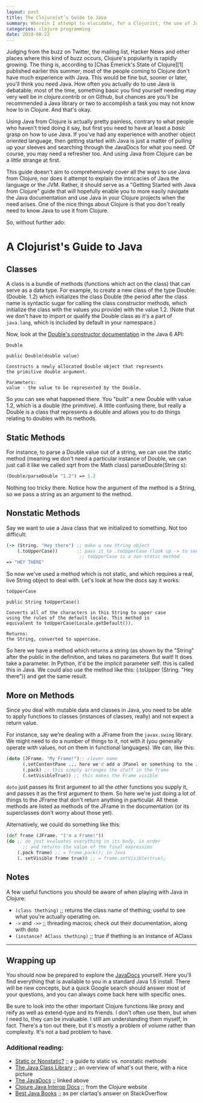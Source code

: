 ```yaml
---
layout: post
title: The Clojureist’s Guide to Java
summary: Wherein I attempt to elucidate, for a Clojurist, the use of Java.
categories: clojure programming
date: 2010-08-22
---
```


<section>
Judging from the buzz on Twitter, the mailing list, Hacker News and other places where this kind of buzz occurs, Clojure's popularity is rapidly growing. The thing is, according to [Chas Emerick's State of Clojure][1] published earlier this summer, most of the people coming to Clojure don't have much experience with Java. This would be fine but, sooner or later, you'll think you need Java. How often you actually do to use Java is debatable; most of the time, something basic you find yourself needing may very well be in clojure.contrib or on Github, but chances are you'll be recommended a Java library or two to accomplish a task you may not know how to in Clojure. And that's okay.

Using Java from Clojure is actually pretty painless, contrary to what people who haven't tried doing it say, but first you need to have at least a *basic* grasp on how to use Java. If you've had any experience with another object oriented language, then getting started with Java is just a matter of pulling up your sleeves and searching through the JavaDocs for what you need. Of course, you may need a refresher too. And using Java from Clojure can be a *little* strange at first.

This guide doesn't aim to comprehensively cover all the ways to use Java from Clojure, nor does it attempt to explain the intricacies of Java the language or the JVM. Rather, it should serve as a "Getting Started with Java from Clojure" guide that will hopefully enable you to more easily navigate the Java documentation and use Java in your Clojure projects when the need arises. One of the nice things about Clojure is that you don't really need to know Java to use it from Clojure.

So, without further ado:

</section>

# A Clojurist's Guide to Java

## Classes

A class is a bundle of methods (functions which act on the class) that can serve as a data type. For example, to create a new class of the type Double: (Double. 1.2) which initializes the class Double (the period after the class name is syntactic sugar for calling the class constructor methods, which initialize the class with the values you provide) with the value 1.2. (Note that we don't have to import or qualify the Double class as it's a part of `java.lang`, which is included by default in your namespace.)

Now, look at the [Double's constructor documentation][2] in the Java 6 API:

    Double

    public Double(double value)

    Constructs a newly allocated Double object that represents
    the primitive double argument.

    Parameters:
    value - the value to be represented by the Double.


So you can see what happened there. You "built" a new Double with value 1.2, which is a double (the primitive). A little confusing there, but really a Double is a class that represents a double and allows you to do things relating to doubles with its methods.

## Static Methods

For instance, to parse a Double value out of a string, we can use the static method (meaning we don't need a particular instance of Double, we can just call it like we called sqrt from the Math class) parseDouble(String s):

```clojure
(Double/parseDouble "1.2") => 1.2
```

Nothing too tricky there. Notice how the argument of the method is a String, so we pass a string as an argument to the method.

## Nonstatic Methods

Say we want to use a Java class that we initialized to something. Not too difficult:

```clojure
(-> (String. "Hey there") ;; make a new String object
    (.toUpperCase))       ;; pass it to .toUpperCase (look up -> to see what it does)
                           ;; toUpperCase is a non-static method
=> "HEY THERE"
```

So now we've used a method which is not static, and which requires a real, live String object to deal with. Let's look at how the docs say it works:

    toUpperCase

    public String toUpperCase()

    Converts all of the characters in this String to upper case
    using the rules of the default locale. This method is
    equivalent to toUpperCase(Locale.getDefault()).

    Returns:
    the String, converted to uppercase.


So here we have a method which returns a string (as shown by the "String" after the public in the definition, and takes no parameters. But wait! It does take a parameter. In Python, it'd be the implicit parameter self: this is called this in Java. We could also use the method like this: (.toUpper (String. "Hey there")) and get the same result.

## More on Methods

Since you deal with mutable data and classes in Java, you need to be able to apply functions to classes (instances of classes, really) and not expect a return value.

For instance, say we're dealing with a JFrame from the `javax.swing` library. We might need to do a number of things to it, not with it (you generally operate *with* values, not *on* them in functional languages). We can, like this:

```clojure
(doto (JFrame. "My Frame!");; clever name
      (.setContentPane ... here we'd add a JPanel or something to the JFrame)
      (.pack) ;; this simply arranges the stuff in the frame
      (.setVisibleTrue)) ;; this makes the Frame visible
```

`doto` just passes its first argument to all the other functions you supply it, and passes it as the first argument to them. So here we're just doing a lot of things to the JFrame that don't return anything in particular. All these methods are listed as methods of the JFrame in the documentation (or its superclasses don't worry about those yet).

Alternatively, we could do something like this:

```clojure
(def frame (JFrame. "I'm a Frame!"))
(do ;; do just evaluates everything in its body, in order
      ;; and returns the value of the final expression
    (.pack frame) ;; = frame.pack(); in Java
    (. setVisible frame true)0 ;; = frame.setVisible(true);
```

## Notes

A few useful functions you should be aware of when playing with Java in Clojure:

*   `(class thething)` ;; returns the class name of thething; useful to see what you're actually operating on.
*   `->` and `->>` ;; threading macros; check out their documentation, along with doto
*   `(instance? AClass thething)` ;; true if thething is an instance of AClass

* * *

## Wrapping up

You should now be prepared to explore the [JavaDocs][2] yourself. Here you'll find everything that is available to you in a standard Java 1.6 install. There will be new concepts, but a quick Google search should answer most of your questions, and you can always come back here with specific ones.

Be sure to look into the other important Clojure functions like proxy and reify as well as extend-type and its friends. I don't often use them, but when I need to, they can be invaluable. I still am understanding them myself, in fact. There's a ton out there, but it's mostly a problem of volume rather than complexity. It's not a bad problem to have.

### Additional reading:

*   [Static or Nonstatic?][3] ;; a guide to static vs. nonstatic methods
*   [The Java Class Library][4] ;; an overview of what's out there, with a nice picture
*   [The JavaDocs][2] ;; linked above
*   [Clojure Java Interop Docs][5] ;; from the Clojure website
*   [Best Java Books][6] ;; as per clartaq's answer on StackOverflow

 [1]: http://cemerick.com/2010/06/07/results-from-the-state-of-clojure-summer-2010-survey/
 [2]: http://download-llnw.oracle.com/javase/6/docs/api/
 [3]: http://cscie160-distance.com/nonstatic.html
 [4]: http://en.wikipedia.org/wiki/Java_Class_Library
 [5]: http://clojure.org/java_interop
 [6]: http://stackoverflow.com/questions/75102/best-java-book-you-have-read-so-far
